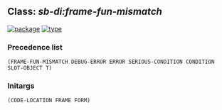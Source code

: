 ## Class: ***sb-di:frame-fun-mismatch***
[![package](https://img.shields.io/badge/Package-SB--DI-5f9ea0.svg?style=social&colorA=999999)](../) [![type](https://img.shields.io/badge/Type-Class-5f9ea0.svg?style=social&colorA=999999)](../#class) 
### Precedence list
```
(FRAME-FUN-MISMATCH DEBUG-ERROR ERROR SERIOUS-CONDITION CONDITION SLOT-OBJECT T)
```
### Initargs
```
(CODE-LOCATION FRAME FORM)
```
